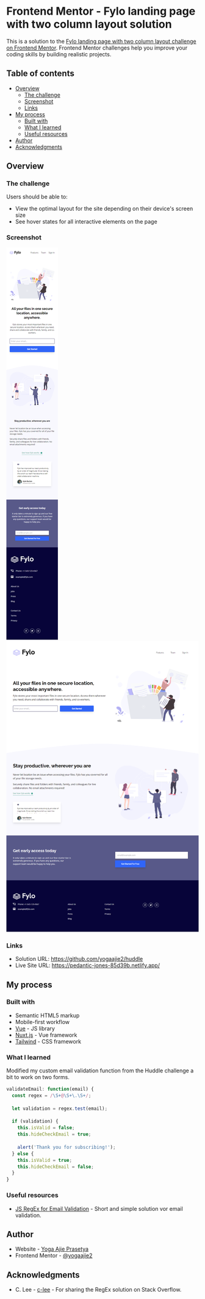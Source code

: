 # Frontend Mentor - Fylo landing page with two column layout solution

This is a solution to the [Fylo landing page with two column layout challenge on Frontend Mentor](https://www.frontendmentor.io/challenges/fylo-landing-page-with-two-column-layout-5ca5ef041e82137ec91a50f5). Frontend Mentor challenges help you improve your coding skills by building realistic projects.

## Table of contents

- [Overview](#overview)
  - [The challenge](#the-challenge)
  - [Screenshot](#screenshot)
  - [Links](#links)
- [My process](#my-process)
  - [Built with](#built-with)
  - [What I learned](#what-i-learned)
  - [Useful resources](#useful-resources)
- [Author](#author)
- [Acknowledgments](#acknowledgments)

## Overview

### The challenge

Users should be able to:

- View the optimal layout for the site depending on their device's screen size
- See hover states for all interactive elements on the page

### Screenshot

![](./screenshot-mobile.png)
![](./screenshot-desktop.png)

### Links

- Solution URL: https://github.com/yogaajie2/huddle
- Live Site URL: https://pedantic-jones-85d39b.netlify.app/

## My process

### Built with

- Semantic HTML5 markup
- Mobile-first workflow
- [Vue](https://vuejs.org/) - JS library
- [Nuxt.js](https://nuxtjs.org/) - Vue framework
- [Tailwind](https://tailwindcss.com/) - CSS framework

### What I learned

Modified my custom email validation function from the Huddle challenge a bit to work on two forms.

```js
validateEmail: function(email) {
  const regex = /\S+@\S+\.\S+/;
  
  let validation = regex.test(email);

  if (validation) {
    this.isValid = false;
    this.hideCheckEmail = true;
    
    alert('Thank you for subscribing!');
  } else {
    this.isValid = true;
    this.hideCheckEmail = false;
  }
}
```

### Useful resources

- [JS RegEx for Email Validation](https://stackoverflow.com/a/9204568) - Short and simple solution vor email validation.

## Author

- Website - [Yoga Ajie Prasetya](https://github.com/yogaajie2)
- Frontend Mentor - [@yogaajie2](https://www.frontendmentor.io/profile/yogaajie2)

## Acknowledgments

- C. Lee - [c-lee](https://stackoverflow.com/users/270821/c-lee) - For sharing the RegEx solution on Stack Overflow.